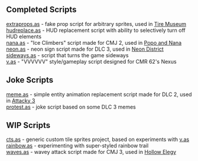 ## Completed Scripts
[extraprops.as](extraprops.as) - fake prop script for arbitrary sprites, used in [Tire Museum](http://atlas.dustforce.com/11114/tire-museum)  
[hudreplace.as](hudreplace.as) - HUD replacement script with ability to selectively turn off HUD elements  
[nana.as](nana.as) - "Ice Climbers" script made for CMJ 2, used in [Popo and Nana](http://atlas.dustforce.com/10977/popo-and-nana)  
[neon.as](neon.as) - neon sign script made for DLC 3, used in [Neon District](http://atlas.dustforce.com/11487/neon-district)  
[sideways.as](sideways.as) - script that turns the game sideways  
[v.as](v.as) - "VVVVVV" style/gameplay script designed for CMR 62's Nexus  

## Joke Scripts
[meme.as](meme.as) - simple entity animation replacement script made for DLC 2,  used in [Attacky 3](http://atlas.dustforce.com/11126/attacky-3)  
[protest.as](protest.as) - joke script based on some DLC 3 memes  

## WIP Scripts
[cts.as](cts.as) - generic custom tile sprites project, based on experiments with [v.as](v.as)  
[rainbow.as](rainbow.as) - experimenting with super-styled rainbow trail  
[waves.as](waves.as) - wavey attack script made for CMJ 3, used in [Hollow Elegy](http://atlas.dustforce.com/11175/hollow-elegy)  
